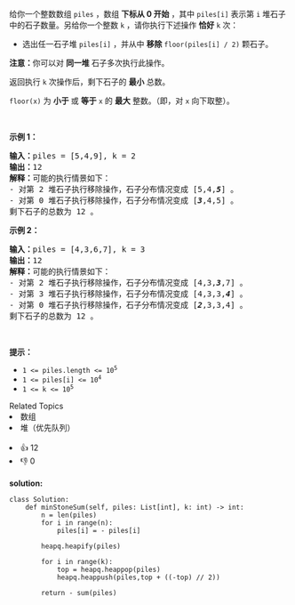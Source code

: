 <p>给你一个整数数组 <code>piles</code> ，数组 <strong>下标从 0 开始</strong> ，其中 <code>piles[i]</code> 表示第 <code>i</code> 堆石子中的石子数量。另给你一个整数 <code>k</code> ，请你执行下述操作 <strong>恰好</strong> <code>k</code> 次：</p>

<ul>
	<li>选出任一石子堆 <code>piles[i]</code> ，并从中 <strong>移除</strong> <code>floor(piles[i] / 2)</code> 颗石子。</li>
</ul>

<p><strong>注意：</strong>你可以对 <strong>同一堆</strong> 石子多次执行此操作。</p>

<p>返回执行 <code>k</code> 次操作后，剩下石子的 <strong>最小</strong> 总数。</p>

<p><code>floor(x)</code> 为 <strong>小于</strong> 或 <strong>等于</strong> <code>x</code> 的 <strong>最大</strong> 整数。（即，对 <code>x</code> 向下取整）。</p>

<p>&nbsp;</p>

<p><strong>示例 1：</strong></p>

<pre>
<strong>输入：</strong>piles = [5,4,9], k = 2
<strong>输出：</strong>12
<strong>解释：</strong>可能的执行情景如下：
- 对第 2 堆石子执行移除操作，石子分布情况变成 [5,4,<strong><em>5</em></strong>] 。
- 对第 0 堆石子执行移除操作，石子分布情况变成 [<strong><em>3</em></strong>,4,5] 。
剩下石子的总数为 12 。
</pre>

<p><strong>示例 2：</strong></p>

<pre>
<strong>输入：</strong>piles = [4,3,6,7], k = 3
<strong>输出：</strong>12
<strong>解释：</strong>可能的执行情景如下：
- 对第 2 堆石子执行移除操作，石子分布情况变成 [4,3,<strong><em>3</em></strong>,7] 。
- 对第 3 堆石子执行移除操作，石子分布情况变成 [4,3,3,<strong><em>4</em></strong>] 。
- 对第 0 堆石子执行移除操作，石子分布情况变成 [<strong><em>2</em></strong>,3,3,4] 。
剩下石子的总数为 12 。
</pre>

<p>&nbsp;</p>

<p><strong>提示：</strong></p>

<ul>
	<li><code>1 &lt;= piles.length &lt;= 10<sup>5</sup></code></li>
	<li><code>1 &lt;= piles[i] &lt;= 10<sup>4</sup></code></li>
	<li><code>1 &lt;= k &lt;= 10<sup>5</sup></code></li>
</ul>
<div><div>Related Topics</div><div><li>数组</li><li>堆（优先队列）</li></div></div><br><div><li>👍 12</li><li>👎 0</li></div> 
<br>
<strong> solution: </strong>

```python3
class Solution:
    def minStoneSum(self, piles: List[int], k: int) -> int:
        n = len(piles)
        for i in range(n):
            piles[i] = - piles[i]

        heapq.heapify(piles)

        for i in range(k):
            top = heapq.heappop(piles)
            heapq.heappush(piles,top + ((-top) // 2))

        return - sum(piles)

```
  